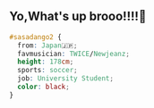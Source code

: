 ## Yo,What's up brooo!!!!👋
```css
#sasadango2 { 
  from: Japan🇯🇵; 
  favmusician: TWICE/Newjeanz; 
  height: 178cm;
  sports: soccer; 
  job: University Student; 
  color: black; 
}
```
